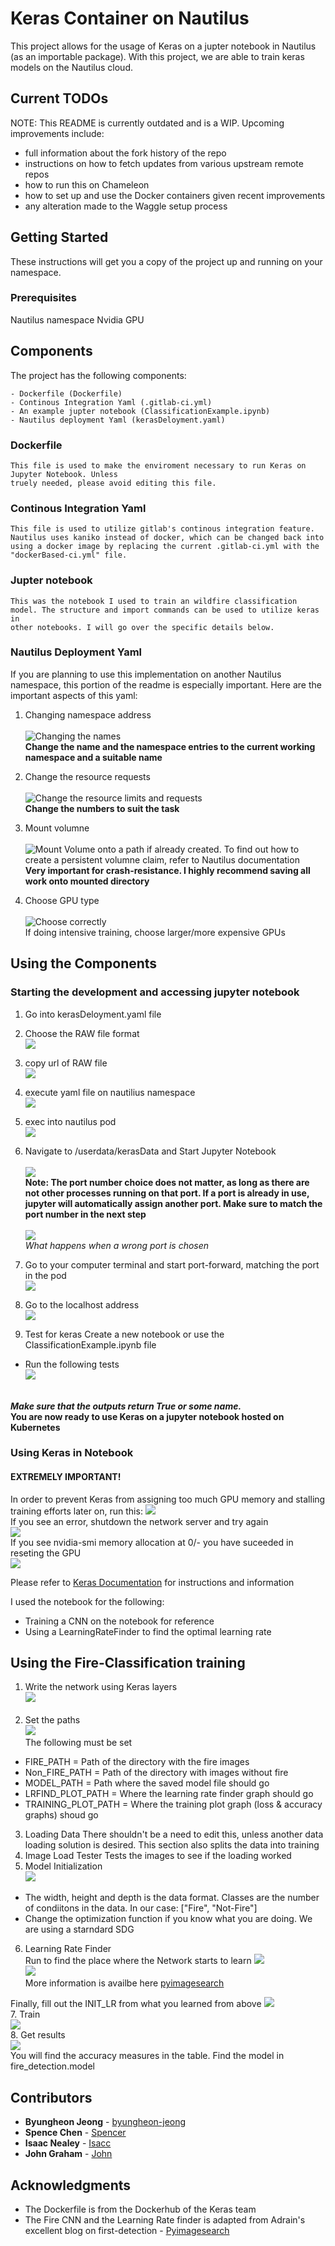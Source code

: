 # Keras Container on Nautilus

This project allows for the usage of Keras on a jupter notebook in Nautilus (as an importable package). With this project, we are able to train keras models on the Nautilus cloud. 

## Current TODOs
NOTE: This README is currently outdated and is a WIP.
Upcoming improvements include:
- full information about the fork history of the repo
- instructions on how to fetch updates from various upstream remote repos
- how to run this on Chameleon
- how to set up and use the Docker containers given recent improvements
- any alteration made to the Waggle setup process

## Getting Started

These instructions will get you a copy of the project up and running on your namespace. 

### Prerequisites

Nautilus namespace
Nvidia GPU

## Components

The project has the following components:
```
- Dockerfile (Dockerfile)
- Continous Integration Yaml (.gitlab-ci.yml)
- An example jupter notebook (ClassificationExample.ipynb)
- Nautilus deployment Yaml (kerasDeloyment.yaml)
```

### Dockerfile
```
This file is used to make the enviroment necessary to run Keras on Jupyter Notebook. Unless 
truely needed, please avoid editing this file.
```

### Continous Integration Yaml
```
This file is used to utilize gitlab's continous integration feature. Nautilus uses kaniko instead of docker, which can be changed back into using a docker image by replacing the current .gitlab-ci.yml with the "dockerBased-ci.yml" file.  
```

### Jupter notebook
```
This was the notebook I used to train an wildfire classification model. The structure and import commands can be used to utilize keras in 
other notebooks. I will go over the specific details below.  
```

### Nautilus Deployment Yaml

If you are planning to use this implementation on another Nautilus namespace, this portion of the readme is especially important. Here are the important aspects of this yaml:


1. Changing namespace address <br /> <br />
![Changing the names](screenshots/nautilusDeploymentNamespaceName.PNG) <br />
**Change the name and the namespace entries to the current working namespace and a suitable name**

2. Change the resource requests <br /> <br />
![Change the resource limits and requests](screenshots/nautilusDeploymentResources.PNG) <br />
**Change the numbers to suit the task**


3. Mount volumne <br /><br />
![Mount Volume onto a path if already created. To find out how to create a persistent volumne claim, refer to Nautilus documentation](screenshots/nautilusDeploymentStorage.PNG) <br />
**Very important for crash-resistance. I highly recommend saving all work onto mounted directory** 


4. Choose GPU type <br /><br />
![Choose correctly](screenshots/nautilusDeploymentGPUrequest.PNG)  <br />
If doing intensive training, choose larger/more expensive GPUs

## Using the Components

### Starting the development and accessing jupyter notebook 
1. Go into kerasDeloyment.yaml file
2. Choose the RAW file format <br />
![](screenshots/rawfile.PNG) <br />

3. copy url of RAW file <br />
![](screenshots/rawaddress.PNG) <br />

4. execute yaml file on nautilius namespace <br />
![](screenshots/kubectinit.PNG)

5. exec into nautilus pod <br />
![](screenshots/execinto.PNG)

6. Navigate to /userdata/kerasData and Start Jupyter Notebook <br /><br />
![](screenshots/startjupyter.PNG)<br />
**Note: The port number choice does not matter, as long as there are not other processes running on that port. If a port is already in use, jupyter will automatically assign another port. Make sure to match the port number in the next step** <br /> <br />
![](screenshots/usingotherports.PNG)<br />
_What happens when a wrong port is chosen_ <br />

7. Go to your computer terminal and start port-forward, matching the port in the pod <br />
![](screenshots/portforward.PNG)<br />

8. Go to the localhost address<br />
![](screenshots/localhostaddress.png)<br />

9. Test for keras
Create a new notebook or use the ClassificationExample.ipynb file 
- Run the following tests <br />
![](screenshots/firstBatch.PNG) <br /><br />
<!-- ![](screenshots/secondBatch.PNG)<br /><br /> -->
**_Make sure that the outputs return True or some name._**<br />
**You are now ready to use Keras on a jupyter notebook hosted on Kubernetes**

### Using Keras in Notebook

#### EXTREMELY IMPORTANT!
In order to prevent Keras from assigning too much GPU memory and stalling training efforts later on, run this:
![](screenshots/hickups.PNG) <br />
If you see an error, shutdown the network server and try again <br />
![](screenshots/toolate.PNG)<br/>
If you see nvidia-smi memory allocation at 0/- you have suceeded in reseting the GPU <br />
![](screenshots/nvidiasmireg.PNG)<br />

Please refer to [Keras Documentation](https://keras.io/) for instructions and information

I used the notebook for the following:
- Training a CNN on the notebook for reference
- Using a LearningRateFinder to find the optimal learning rate


## Using the Fire-Classification training

1. Write the network using Keras layers  <br /> 
![](screenshots/modelbuild.PNG) <br /> <br />
2. Set the paths  <br />
![](screenshots/pathfields.PNG) <br />
The following must be set
- FIRE_PATH = Path of the directory with the fire images
- Non_FIRE_PATH = Path of the directory with images without fire
- MODEL_PATH = Path where the saved model file should go
- LRFIND_PLOT_PATH = Where the learning rate finder graph should go
- TRAINING_PLOT_PATH = Where the training plot graph (loss & accuracy graphs) shoud go 
3. Loading Data
There shouldn't be a need to edit this, unless another data loading solution is desired. This section also splits the data into training  
4. Image Load Tester
Tests the images to see if the loading worked
5. Model Initialization <br />
![](screenshots/init.png)<br />
- The width, height and depth is the data format. Classes are the number of condiitons in the data. In our case: ["Fire", "Not-Fire"]
- Change the optimization function if you know what you are doing. We are using a starndard SDG
6. Learning Rate Finder <br />
Run to find the place where the Network starts to learn
![](screenshots/lrf.png) <br />
![](screenshots/lrfplot.png) <br />
More information is availbe here [pyimagesearch](https://www.pyimagesearch.com/2019/08/05/keras-learning-rate-finder/)

Finally, fill out the INIT_LR from what you learned from above
![](screenshots/initlr.png)<br />
7. Train <br />
![](screenshots/startTraining.PNG) <br />
8. Get results <br />
![](screenshots/results.PNG) <br />
You will find the accuracy measures in the table. Find the model in fire_detection.model







## Contributors

* **Byungheon Jeong**  - [byungheon-jeong](https://gitlab.nautilus.optiputer.net/byungheon-jeong)
* **Spence Chen** - [Spencer](https://gitlab.nautilus.optiputer.net/Spencer123)
* **Isaac Nealey** - [Isacc](https://gitlab.nautilus.optiputer.net/inealey)
* **John Graham** - [John](https://gitlab.nautilus.optiputer.net/jjgraham)

## Acknowledgments

* The Dockerfile is from the Dockerhub of the Keras team
* The Fire CNN and the Learning Rate finder is adapted from Adrain's excellent blog on first-detection - [Pyimagesearch](https://www.pyimagesearch.com/2019/11/18/fire-and-smoke-detection-with-keras-and-deep-learning/)


